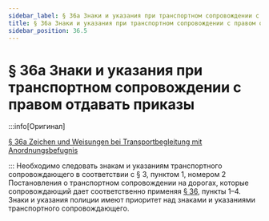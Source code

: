 ```yaml
---
sidebar_label: § 36a Знаки и указания при транспортном сопровождении с правом отдавать приказы
title: § 36a Знаки и указания при транспортном сопровождении с правом отдавать приказы
sidebar_position: 36.5
---
```


<VerifiedTranslationIcon />

# § 36a Знаки и указания при транспортном сопровождении с правом отдавать приказы

:::info[Оригинал]

[§ 36a Zeichen und Weisungen bei Transportbegleitung mit Anordnungsbefugnis](https://www.gesetze-im-internet.de/stvo_2013/__36a.html)

:::
Необходимо следовать знакам и указаниям транспортного сопровождающего в соответствии с § 3, пунктом 1, номером 2 
Постановления о транспортном сопровождении на дорогах, которые сопровождающий дает соответственно применяя [§ 36](/docs/signs-structures/police-signs), пункты 1–4.
Знаки и указания полиции имеют приоритет над знаками и указаниями транспортного сопровождающего.
